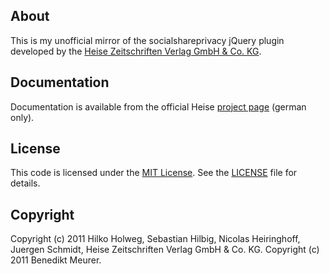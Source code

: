 ## About

This is my unofficial mirror of the socialshareprivacy jQuery plugin developed by the [Heise Zeitschriften Verlag GmbH & Co. KG](http://www.heise.de).


## Documentation

Documentation is available from the official Heise [project page](http://www.heise.de/extras/socialshareprivacy) (german only).


## License

This code is licensed under the [MIT License](http://www.opensource.org/license/mit-license.php). See the [LICENSE](http://github.com/bmeurer/socialshareprivacy/raw/master/LICENSE) file for details.


## Copyright

Copyright (c) 2011 Hilko Holweg, Sebastian Hilbig, Nicolas Heiringhoff, Juergen Schmidt, Heise Zeitschriften Verlag GmbH & Co. KG.
Copyright (c) 2011 Benedikt Meurer.

